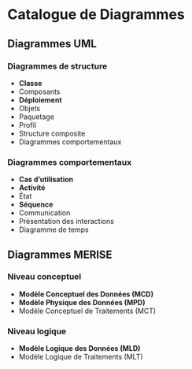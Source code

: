 # Catalogue de Diagrammes

## Diagrammes UML

### Diagrammes de structure

- **Classe**
- Composants
- **Déploiement**
- Objets
- Paquetage
- Profil
- Structure composite
- Diagrammes comportementaux

### Diagrammes comportementaux

- **Cas d’utilisation**
- **Activité**
- État
- **Séquence**
- Communication
- Présentation des interactions
- Diagramme de temps

## Diagrammes MERISE

### Niveau conceptuel

- **Modèle Conceptuel des Données (MCD)**
- **Modèle Physique des Données (MPD)**
- Modèle Conceptuel de Traitements (MCT)

### Niveau logique

- **Modèle Logique des Données (MLD)**
- Modèle Logique de Traitements (MLT)